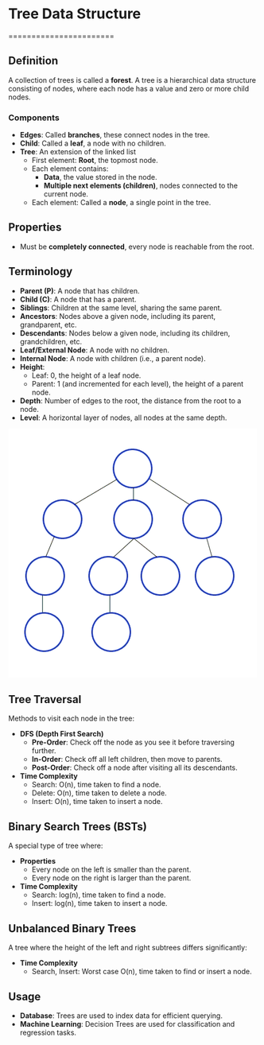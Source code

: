 # Tree Data Structure
=======================

## Definition
A collection of trees is called a **forest**. A tree is a hierarchical data structure consisting of nodes, where each node has a value and zero or more child nodes.

### Components
* **Edges**: Called **branches**, these connect nodes in the tree.
* **Child**: Called a **leaf**, a node with no children.
* **Tree**: An extension of the linked list
	+ First element: **Root**, the topmost node.
	+ Each element contains:
		- **Data**, the value stored in the node.
		- **Multiple next elements (children)**, nodes connected to the current node.
	+ Each element: Called a **node**, a single point in the tree.

## Properties
* Must be **completely connected**, every node is reachable from the root.

## Terminology
* **Parent (P)**: A node that has children.
* **Child (C)**: A node that has a parent.
* **Siblings**: Children at the same level, sharing the same parent.
* **Ancestors**: Nodes above a given node, including its parent, grandparent, etc.
* **Descendants**: Nodes below a given node, including its children, grandchildren, etc.
* **Leaf/External Node**: A node with no children.
* **Internal Node**: A node with children (i.e., a parent node).
* **Height**:
	+ Leaf: 0, the height of a leaf node.
	+ Parent: 1 (and incremented for each level), the height of a parent node.
* **Depth**: Number of edges to the root, the distance from the root to a node.
* **Level**: A horizontal layer of nodes, all nodes at the same depth.

![Alt text](image.png)

## Tree Traversal
Methods to visit each node in the tree:

* **DFS (Depth First Search)**
	+ **Pre-Order**: Check off the node as you see it before traversing further.
	+ **In-Order**: Check off all left children, then move to parents.
	+ **Post-Order**: Check off a node after visiting all its descendants.
* **Time Complexity**
	+ Search: O(n), time taken to find a node.
	+ Delete: O(n), time taken to delete a node.
	+ Insert: O(n), time taken to insert a node.

## Binary Search Trees (BSTs)
A special type of tree where:

* **Properties**
	+ Every node on the left is smaller than the parent.
	+ Every node on the right is larger than the parent.
* **Time Complexity**
	+ Search: log(n), time taken to find a node.
	+ Insert: log(n), time taken to insert a node.

## Unbalanced Binary Trees
A tree where the height of the left and right subtrees differs significantly:

* **Time Complexity**
	+ Search, Insert: Worst case O(n), time taken to find or insert a node.

## Usage
* **Database**: Trees are used to index data for efficient querying.
* **Machine Learning**: Decision Trees are used for classification and regression tasks.